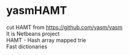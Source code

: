# yasmHAMT

cut HAMT from https://github.com/yasm/yasm  
It is Netbeans project  
HAMT - Hash array mapped trie  
Fast dictionaries




